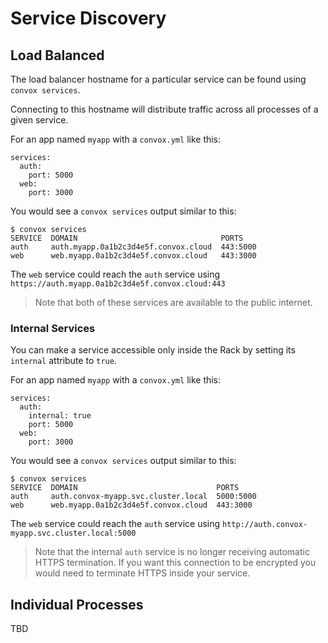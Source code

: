 # Service Discovery

## Load Balanced

The load balancer hostname for a particular service can be found using `convox services`.

Connecting to this hostname will distribute traffic across all processes of a given service.

For an app named `myapp` with a `convox.yml` like this:

    services:
      auth:
        port: 5000
      web:
        port: 3000

You would see a `convox services` output similar to this:

    $ convox services
    SERVICE  DOMAIN                                PORTS
    auth     auth.myapp.0a1b2c3d4e5f.convox.cloud  443:5000
    web      web.myapp.0a1b2c3d4e5f.convox.cloud   443:3000

The `web` service could reach the `auth` service using `https://auth.myapp.0a1b2c3d4e5f.convox.cloud:443`

> Note that both of these services are available to the public internet.

### Internal Services

You can make a service accessible only inside the Rack by setting its `internal` attribute to `true`.

For an app named `myapp` with a `convox.yml` like this:

    services:
      auth:
        internal: true
        port: 5000
      web:
        port: 3000

You would see a `convox services` output similar to this:

    $ convox services
    SERVICE  DOMAIN                               PORTS
    auth     auth.convox-myapp.svc.cluster.local  5000:5000
    web      web.myapp.0a1b2c3d4e5f.convox.cloud  443:3000

The `web` service could reach the `auth` service using `http://auth.convox-myapp.svc.cluster.local:5000`

> Note that the internal `auth` service is no longer receiving automatic HTTPS termination. If you want this connection
> to be encrypted you would need to terminate HTTPS inside your service.

## Individual Processes

TBD